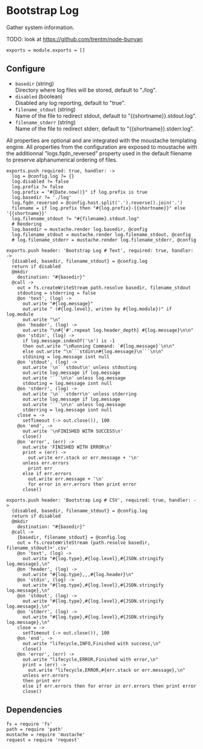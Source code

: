 
# Bootstrap Log

Gather system information.

TODO: look at https://github.com/trentm/node-bunyan

    exports = module.exports = []

## Configure

*   `basedir` (string)   
    Directory where log files will be stored, default to "./log".   
*   `disabled` (boolean)   
    Disabled any log reporting, default to "true".   
*   `filename_stdout` (string)   
    Name of the file to redirect stdout, default to "{{shortname}}.stdout.log".   
*   `filename_stderr` (string)   
    Name of the file to redirect stderr, default to "{{shortname}}.stderr.log".   

All properties are optional and are integrated with the moustache templating
engine. All properties from the configuration are exposed to moustache with the
additionnal "logs.fqdn_reversed" property used in the default filename to
preserve alphanumerical ordering of files.

    exports.push required: true, handler: ->
      log = @config.log ?= {}
      log.disabled ?= false
      log.prefix ?= false
      log.prefix = "#{Date.now()}" if log.prefix is true
      log.basedir ?= './log'
      log.fqdn_reversed = @config.host.split('.').reverse().join('.')
      filename = if log.prefix then "#{log.prefix}-{{shortname}}" else '{{shortname}}'
      log.filename_stdout ?= "#{filename}.stdout.log"
      # Rendering
      log.basedir = mustache.render log.basedir, @config
      log.filename_stdout = mustache.render log.filename_stdout, @config
      # log.filename_stderr = mustache.render log.filename_stderr, @config

    exports.push header: 'Bootstrap Log # Text', required: true, handler: ->
      {disabled, basedir, filename_stdout} = @config.log
      return if disabled
      @mkdir
        destination: "#{basedir}"
      @call ->
        out = fs.createWriteStream path.resolve basedir, filename_stdout
        stdouting = stderring = false
        @on 'text', (log) ->
          out.write "#{log.message}"
          out.write " (#{log.level}, writen by #{log.module})" if log.module
          out.write "\n"
        @on 'header', (log) ->
          out.write "\n#{'#'.repeat log.header_depth} #{log.message}\n\n"
        @on 'stdin', (log) ->
          if log.message.indexOf('\n') is -1
          then out.write "\nRunning Command: `#{log.message}`\n\n"
          else out.write "\n```stdin\n#{log.message}\n```\n\n"
          stdining = log.message isnt null
        @on 'stdout', (log) ->
          out.write '\n```stdout\n' unless stdouting
          out.write log.message if log.message
          out.write '```\n\n' unless log.message
          stdouting = log.message isnt null
        @on 'stderr', (log) ->
          out.write '\n```stderr\n' unless stderring
          out.write log.message if log.message
          out.write '```\n\n' unless log.message
          stderring = log.message isnt null
        close = ->
          setTimeout (-> out.close()), 100
        @on 'end', ->
          out.write '\nFINISHED WITH SUCCESS\n'
          close()
        @on 'error', (err) ->
          out.write 'FINISHED WITH ERROR\n'
          print = (err) ->
            out.write err.stack or err.message + '\n'
          unless err.errors
            print err
          else if err.errors
            out.write err.message + '\n'
            for error in err.errors then print error
          close()
    
    exports.push header: 'Bootstrap Log # CSV', required: true, handler: ->
      {disabled, basedir, filename_stdout} = @config.log
      return if disabled
      @mkdir
        destination: "#{basedir}"
      @call ->
        {basedir, filename_stdout} = @config.log
        out = fs.createWriteStream (path.resolve basedir, filename_stdout)+'.csv'
        @on 'text', (log) ->
          out.write "#{log.type},#{log.level},#{JSON.stringify log.message},\n"
        @on 'header', (log) ->
          out.write "#{log.type},,,#{log.header}\n"
        @on 'stdin', (log) ->
          out.write "#{log.type},#{log.level},#{JSON.stringify log.message},\n"
        @on 'stdout', (log) ->
          out.write "#{log.type},#{log.level},#{JSON.stringify log.message},\n"
        @on 'stderr', (log) ->
          out.write "#{log.type},#{log.level},#{JSON.stringify log.message},\n"
        close = ->
          setTimeout (-> out.close()), 100
        @on 'end', ->
          out.write "lifecycle,INFO,Finished with success,\n"
          close()
        @on 'error', (err) ->
          out.write "lifecycle,ERROR,Finished with error,\n"
          print = (err) ->
            out.write "lifecycle,ERROR,#{err.stack or err.message},\n"
          unless err.errors
          then print err
          else if err.errors then for error in err.errors then print error
          close()
## Dependencies

    fs = require 'fs'
    path = require 'path'
    mustache = require 'mustache'
    request = require 'request'
